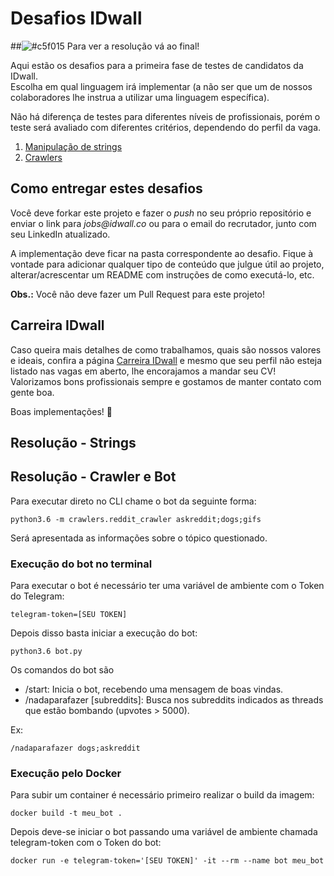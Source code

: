 # Desafios IDwall

##![#c5f015](https://placehold.it/15/c5f015/000000?text=+) Para ver a resolução vá ao final!

Aqui estão os desafios para a primeira fase de testes de candidatos da IDwall.  
Escolha em qual linguagem irá implementar (a não ser que um de nossos colaboradores lhe instrua a utilizar uma linguagem específica).  

Não há diferença de testes para diferentes níveis de profissionais, porém o teste será avaliado com diferentes critérios, dependendo do perfil da vaga.

1. [Manipulação de strings](https://github.com/idwall/desafios/tree/master/strings)
2. [Crawlers](https://github.com/idwall/desafios/tree/master/crawlers)

## Como entregar estes desafios
Você deve forkar este projeto e fazer o *push* no seu próprio repositório e enviar o link para _jobs@idwall.co_ ou para o email do recrutador, junto com seu LinkedIn atualizado.  

A implementação deve ficar na pasta correspondente ao desafio. Fique à vontade para adicionar qualquer tipo de conteúdo que julgue útil ao projeto, alterar/acrescentar um README com instruções de como executá-lo, etc.

**Obs.:** Você não deve fazer um Pull Request para este projeto! 

## Carreira IDwall

Caso queira mais detalhes de como trabalhamos, quais são nossos valores e ideais, confira a página [Carreira IDwall](https://idwall.co/carreira) e mesmo que seu perfil não esteja listado nas vagas em aberto, lhe encorajamos a mandar seu CV! Valorizamos bons profissionais sempre e gostamos de manter contato com gente boa.

Boas implementações! 🎉

## Resolução - Strings

## Resolução - Crawler e Bot

Para executar direto no CLI chame o bot da seguinte forma:

`python3.6 -m crawlers.reddit_crawler askreddit;dogs;gifs`

Será apresentada as informações sobre o tópico questionado.

### Execução do bot no terminal

Para executar o bot é necessário ter uma variável de ambiente com o Token do Telegram:

`telegram-token=[SEU TOKEN]`

Depois disso basta iniciar a execução do bot:

`python3.6 bot.py`

Os comandos do bot são 

- /start: Inicia o bot, recebendo uma mensagem de boas vindas.
- /nadaparafazer [subreddits]: Busca nos subreddits indicados as threads que estão bombando (upvotes > 5000).

Ex:

`/nadaparafazer dogs;askreddit`

 ### Execução pelo Docker
 
 Para subir um container é necessário primeiro realizar o build da imagem:
 
 `docker build -t meu_bot .`
 
 Depois deve-se iniciar o bot passando uma variável de ambiente chamada telegram-token com o Token do bot:
 
 `docker run -e telegram-token='[SEU TOKEN]' -it --rm --name bot meu_bot`